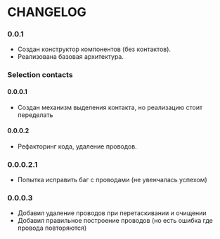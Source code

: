# CHANGELOG

### 0.0.1
- Создан конструктор компонентов (без контактов). 
- Реализована базовая архитектура.
### Selection contacts
#### 0.0.0.1
- Создан механизм выделения контакта, но реализацию стоит переделать
#### 0.0.0.2
- Рефакторинг кода, удаление проводов.
### 0.0.0.2.1
- Попытка исправить баг с проводами (не увенчалась успехом)
### 0.0.0.3
- Добавил удаление проводов при перетаскивании и очищении
- Добавил правильное построение проводов (но есть ошибка где провода повторяются)